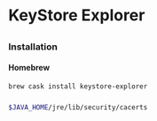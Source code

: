 # KeyStore Explorer

##

### Installation

#### Homebrew

```sh
brew cask install keystore-explorer
```

###

```sh
$JAVA_HOME/jre/lib/security/cacerts
```
